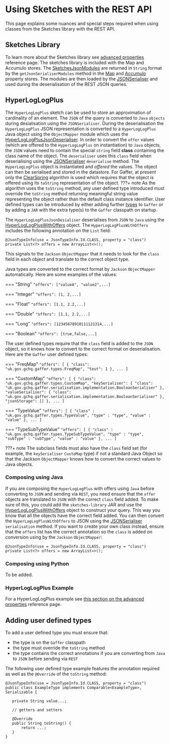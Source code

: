 # Using Sketches with the REST API

This page explains some nuances and special steps required when using classes from the Sketches library with the REST API.

## Sketches Library

To learn more about the Sketches library see [advanced properties](../../reference/properties-guide/advanced.md) reference page. 
The sketches library is included with the Map and Accumulo stores. The 
[SketchesJsonModules](https://github.com/gchq/Gaffer/blob/v2-alpha/library/sketches-library/src/main/java/uk/gov/gchq/gaffer/sketches/serialisation/json/SketchesJsonModules.java) 
are returned in `String` format by the `getJsonSerialiserModules` method in the 
[Map](https://github.com/gchq/Gaffer/blob/v2-alpha/store-implementation/map-store/src/main/java/uk/gov/gchq/gaffer/mapstore/MapStoreProperties.java) 
and [Accumulo](https://github.com/gchq/Gaffer/blob/v2-alpha/store-implementation/accumulo-store/src/main/java/uk/gov/gchq/gaffer/accumulostore/AccumuloProperties.java) 
property stores. The modules are then loaded by the [JSONSerialiser](https://gchq.github.io/Gaffer/uk/gov/gchq/gaffer/jsonserialisation/JSONSerialiser.html) 
and used during the deserialisation of the REST JSON queries.

## HyperLogLogPlus

The `HyperLogLogPlus` sketch can be used to store an approximation of 
cardinality of an element. The `JSON` of the query is converted to `Java` 
`objects` during desialisation using the `JSONSerialiser`. During the 
deserialisation the `HyperLogLogPlus` JSON representation is converted to a 
`HyperLogLogPlus` Java object using the `ObjectMapper` module which uses the 
[HyperLogLogPlusJsonDeserialiser](https://github.com/gchq/Gaffer/blob/v2-alpha/library/sketches-library/src/main/java/uk/gov/gchq/gaffer/sketches/clearspring/cardinality/serialisation/json/HyperLogLogPlusJsonDeserialiser.java). 
In order to convert the `offer` values (which are offered to the 
`HyperLogLogPlus` on instantiation) to `Java` objects, the `JSON` values 
need to contain the special `string` field **class** containing the class name 
of the object. The `deserialiser` uses this `class` field when deserialising 
using the [JSONSerialiser](https://gchq.github.io/Gaffer/uk/gov/gchq/gaffer/jsonserialisation/JSONSerialiser.html) 
`deserialise` method. The `HyperLogLogPlus` object is instantiated and *offered* 
the values. The object can then be serialised and stored in the datastore. 
For Gaffer, at present only the [ClearSpring](https://github.com/addthis/stream-lib/blob/master/src/main/java/com/clearspring/analytics/stream/cardinality/HyperLogLogPlus.java) 
algorithm is used which requires that the object is offered using its `toString` 
representation of the object.
???+ note
    As the algorithm uses the `toString` method, any user defined type 
    introduced must override the `toString` method returning meaningful string 
    value representing the object rather than the default class instance 
    identifier. User defined types can be introduced by either adding further 
    [types](https://gchq.github.io/Gaffer/uk/gov/gchq/gaffer/types/package-summary.html) 
    to `Gaffer` or by adding a `JAR` with the extra type(s) to the `Gaffer` 
    classpath on startup.

The `HyperLogLogPlusJsonDesialiser` deserialises from `JSON` to `Java` using the 
[HyperLogLogPlusWithOffers](https://github.com/gchq/Gaffer/blob/v2-alpha/library/sketches-library/src/main/java/uk/gov/gchq/gaffer/sketches/clearspring/cardinality/serialisation/json/HyperLogLogPlusWithOffers.java) 
object. The `HyperLogLogPlusWithOffers` includes the following annotation on 
the `List` field: 

```
@JsonTypeInfo(use = JsonTypeInfo.Id.CLASS, property = "class")
private List<?> offers = new ArrayList<>();
```

This signals to the `Jackson` `ObjectMapper` that it needs to look for the 
`class` field in each object and translate to the correct object type.

Java types are converted to the correct format by `Jackson` 
`ObjectMapper` automatically. Here are some examples of the values:

=== "String"
    `"offers": ["valueA", "value2",...]`

=== "Integer"
    `"offers": [1, 2,...]`

=== "Float"
    `"offers": [1.1, 2.2,...]`

=== "Double"
    `"offers": [1.1, 2.2,...]`

=== "Long"
    `"offers": [12345678910111121314,...]`

=== "Boolean"
    `"offers": [true,false,...]`

The user defined types require that the `class` field is added to the `JSON` 
object, so it knows how to convert to the correct format on deserialisation. 
Here are the `Gaffer` user defined types:

=== "FreqMap"
    ```
    "offers": [
      {
        "class": "uk.gov.gchq.gaffer.types.FreqMap",
        "test": 1
      },
      ...
    ]
    ```

=== "CustomMap"
    ```
    "offers": [
      {
        "class": "uk.gov.gchq.gaffer.types.CustomMap",
        "keySerialiser": {
          "class": "uk.gov.gchq.gaffer.serialisation.implementation.BooleanSerialiser"
        },
        "valueSerialiser": {
          "class": "uk.gov.gchq.gaffer.serialisation.implementation.BooleanSerialiser"
        },
        "jsonStorage": []
      },
      ...
    ]
    ```

=== "TypeValue"
    ```
    "offers": [
      {
        "class" : "uk.gov.gchq.gaffer.types.TypeValue",
        "type" : "type",
        "value" : "value"
      },
      ...
    ]
    ```

=== "TypeSubTypeValue"
    ```
    "offers": [
      {
        "class" : "uk.gov.gchq.gaffer.types.TypeSubTypeValue",
        "type" : "type",
        "subType" : "subType",
        "value" : "value"
      },
      ...
    ]
    ```

???+ note
    The subclass fields must also have the `class` field set (for 
    example, the `keySerialiser` `CustoMap` type) if not a standard Java Object 
    so that the Jackson `ObjectMapper` knows how to convert the correct values 
    to Java objects.

### Composing using Java

If you are composing the `HyperLogLogPlus` with offers using `Java` before 
converting to `JSON` and sending via `REST`, you need ensure that the `offer` 
objects are translated to `JSON` with the correct `class` field added. 
To make sure of this, you could add the `sketches-library` JAR and use the 
[HyperLogLogPlusWithOffers](https://github.com/gchq/Gaffer/blob/v2-alpha/library/sketches-library/src/main/java/uk/gov/gchq/gaffer/sketches/clearspring/cardinality/serialisation/json/HyperLogLogPlusWithOffers.java) 
object to construct your query. This way you know that all the objects have the 
correct field added. You can then convert the `HyperLogLogPlusWithOffers` to 
JSON using the 
[JSONSerialiser](https://gchq.github.io/Gaffer/uk/gov/gchq/gaffer/jsonserialisation/JSONSerialiser.html)
`serialisation` method. If you want to create your own class instead, ensure 
that the `offers` list has the correct annotation so the `class` is added on 
conversion using by the `Jackson` `ObjectMapper`:

```
@JsonTypeInfo(use = JsonTypeInfo.Id.CLASS, property = "class")
private List<?> offers = new ArrayList<>();
```

### Composing using Python

To be added.

### HyperLogLogPlus Example

For a HyperLogLogPlus example see [this section on the advanced properties](../../reference/properties-guide/advanced.md#hyperloglogplus) reference page.

## Adding user defined types

To add a user defined type you must ensure that:

- the type is on the `Gaffer` classpath
- the type must override the `toString` method
- the type contains the correct annotations if you are converting from `Java` to
  `JSON` before sending via `REST`

The following user defined type example features the annotation required as 
well as the `@Override` of the `toString` method:

```
@JsonTypeInfo(use = JsonTypeInfo.Id.CLASS, property = "class")
public class ExampleType implements Comparable<ExampleType>, Serializable {
   
   private String value...;
   
   // getters and setters
   
   @Override
   public String toString() {
       return ...;
   }
}
```
